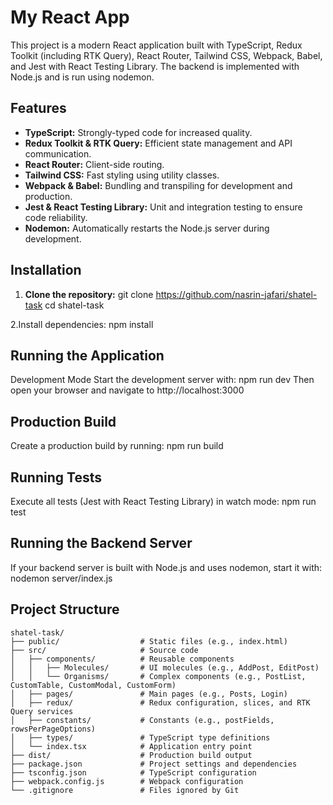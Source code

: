 # My React App

This project is a modern React application built with TypeScript, Redux Toolkit (including RTK Query), React Router, Tailwind CSS, Webpack, Babel, and Jest with React Testing Library. The backend is implemented with Node.js and is run using nodemon.

## Features

- **TypeScript:** Strongly-typed code for increased quality.
- **Redux Toolkit & RTK Query:** Efficient state management and API communication.
- **React Router:** Client-side routing.
- **Tailwind CSS:** Fast styling using utility classes.
- **Webpack & Babel:** Bundling and transpiling for development and production.
- **Jest & React Testing Library:** Unit and integration testing to ensure code reliability.
- **Nodemon:** Automatically restarts the Node.js server during development.

## Installation

1. **Clone the repository:**
   git clone https://github.com/nasrin-jafari/shatel-task
   cd shatel-task

2.Install dependencies: 
  npm install


## Running the Application
Development Mode
Start the development server with:
    npm run dev
Then open your browser and navigate to http://localhost:3000 


## Production Build
Create a production build by running:
   npm run build


## Running Tests
Execute all tests (Jest with React Testing Library) in watch mode:
   npm run test


## Running the Backend Server
If your backend server is built with Node.js and uses nodemon, start it with:
   nodemon server/index.js



## Project Structure
```
shatel-task/
├── public/                  # Static files (e.g., index.html)
├── src/                     # Source code
│   ├── components/          # Reusable components
│   │   ├── Molecules/       # UI molecules (e.g., AddPost, EditPost)
│   │   └── Organisms/       # Complex components (e.g., PostList, CustomTable, CustomModal, CustomForm)
│   ├── pages/               # Main pages (e.g., Posts, Login)
│   ├── redux/               # Redux configuration, slices, and RTK Query services
│   ├── constants/           # Constants (e.g., postFields, rowsPerPageOptions)
│   ├── types/               # TypeScript type definitions
│   └── index.tsx            # Application entry point
├── dist/                    # Production build output
├── package.json             # Project settings and dependencies
├── tsconfig.json            # TypeScript configuration
├── webpack.config.js        # Webpack configuration
└── .gitignore               # Files ignored by Git
```

